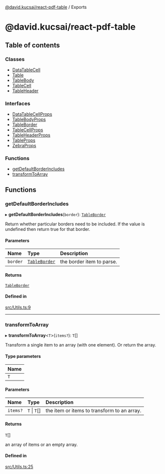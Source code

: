 [@david.kucsai/react-pdf-table](README.md) / Exports

# @david.kucsai/react-pdf-table

## Table of contents

### Classes

- [DataTableCell](classes/DataTableCell.md)
- [Table](classes/Table.md)
- [TableBody](classes/TableBody.md)
- [TableCell](classes/TableCell.md)
- [TableHeader](classes/TableHeader.md)

### Interfaces

- [DataTableCellProps](interfaces/DataTableCellProps.md)
- [TableBodyProps](interfaces/TableBodyProps.md)
- [TableBorder](interfaces/TableBorder.md)
- [TableCellProps](interfaces/TableCellProps.md)
- [TableHeaderProps](interfaces/TableHeaderProps.md)
- [TableProps](interfaces/TableProps.md)
- [ZebraProps](interfaces/ZebraProps.md)

### Functions

- [getDefaultBorderIncludes](modules.md#getdefaultborderincludes)
- [transformToArray](modules.md#transformtoarray)

## Functions

### getDefaultBorderIncludes

▸ **getDefaultBorderIncludes**(`border`): [`TableBorder`](interfaces/TableBorder.md)

Return whether particular borders need to be included.
If the value is undefined then return true for that border.

#### Parameters

| Name | Type | Description |
| :------ | :------ | :------ |
| `border` | [`TableBorder`](interfaces/TableBorder.md) | the border item to parse. |

#### Returns

[`TableBorder`](interfaces/TableBorder.md)

#### Defined in

[src/Utils.ts:9](https://github.com/dmk99/react-pdf-table/blob/ddcba28/src/Utils.ts#L9)

___

### transformToArray

▸ **transformToArray**<`T`\>(`items?`): `T`[]

Transform a single item to an array (with one element).
Or return the array.

#### Type parameters

| Name |
| :------ |
| `T` |

#### Parameters

| Name | Type | Description |
| :------ | :------ | :------ |
| `items?` | `T` \| `T`[] | the item or items to transform to an array. |

#### Returns

`T`[]

an array of items or an empty array.

#### Defined in

[src/Utils.ts:25](https://github.com/dmk99/react-pdf-table/blob/ddcba28/src/Utils.ts#L25)
